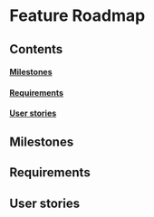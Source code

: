 <h1>Feature Roadmap</h1>

## Contents
#### <a href="#milestones">Milestones</a>
#### <a href="#data">Requirements</a>
#### <a href="#user-stories">User stories</a>

<h2 id="milestones">Milestones</h2>
<h2 id="data">Requirements</h2>
<h2 id="user-stories">User stories</h2>
